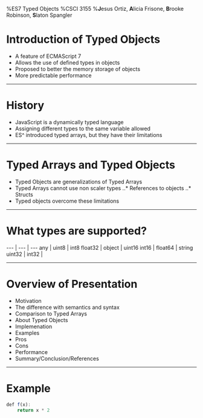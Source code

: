 %ES7 Typed Objects
%CSCI 3155
%**J**esus Ortiz, **A**licia Frisone, **B**rooke Robinson, **S**laton Spangler


Introduction of Typed Objects
====
* A feature of ECMAScript 7 
* Allows the use of defined types in objects
* Proposed to better the memory storage of objects
* More predictable performance
   

***
History
====
* JavaScript is a dynamically typed language
* Assigning different types to the same variable allowed
* ES^ introduced typed arrays, but they have their limitations


***
Typed Arrays and Typed Objects
====
* Typed Objects are generalizations of Typed Arrays
* Typed Arrays cannot use non scaler types
..* References to objects
..* Structs
* Typed objects overcome these limitations


***
What types are supported?
====
--- | --- | ---
any | uint8 | int8
float32 | object | uint16
int16 | float64 | string
uint32 | int32 | 

***

Overview of Presentation
====
* Motivation
* The difference with semantics and syntax
* Comparison to Typed Arrays
* About Typed Objects
* Implemenation
* Examples
* Pros
* Cons
* Performance
* Summary/Conclusion/References


***

Example
====

````javascript
def f(x):
	return x * 2
````

